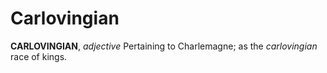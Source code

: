 # Carlovingian

**CARLOVINGIAN**, _adjective_ Pertaining to Charlemagne; as the _carlovingian_ race of kings.